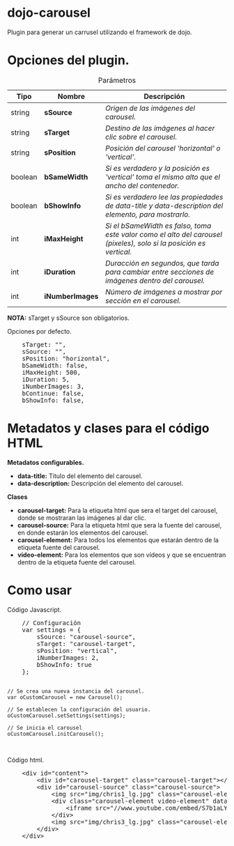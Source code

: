 dojo-carousel
=============

Plugin para generar un carrusel utilizando el framework de dojo.

Opciones del plugin.
=============
<table>
	<caption>Parámetros</caption>
	<thead>
		<tr>
			<th>Tipo</th>
			<th>Nombre</th>
			<th>Descripción</th>
		</tr>
	</thead>
	<tbody>
		<tr>
			<td>string</td>
			<td><b>sSource</b></td>
			<td><i>Origen de las imágenes del carousel.</i></td>
		</tr>
		<tr>
			<td>string</td>
			<td><b>sTarget</b></td>
			<td><i>Destino de las imágenes al hacer clic sobre el carousel.</i></td>
		</tr>
		<tr>
			<td>string</td>
			<td><b>sPosition</b></td>
			<td><i>Posición del carousel 'horizontal' o 'vertical'.</i></td>
		</tr>
		<tr>
			<td>boolean</td>
			<td><b>bSameWidth</b></td>
			<td><i>Si es verdadero y la posición es 'vertical' toma el mismo alto que el ancho del contenedor.</i></td>
		</tr>
		<tr>
			<td>boolean</td>
			<td><b>bShowInfo</b></td>
			<td><i>Si es verdadero lee las propiedades de data-title y data-description del elemento, para mostrarlo.</i></td>
		</tr>
		<tr>
			<td>int</td>
			<td><b>iMaxHeight</b></td>
			<td><i>Si el bSameWidth es falso, toma este valor como el alto del carousel (pixeles), solo si la posición es vertical.</i></td>
		</tr>
		<tr>
			<td>int</td>
			<td><b>iDuration</b></td>
			<td><i>Duracción en segundos, que tarda para cambiar entre secciones de imágenes dentro del carousel.</i></td>
		</tr>
		<tr>
			<td>int</td>
			<td><b>iNumberImages</b></td>
			<td><i>Número de imágenes a mostrar por sección en el carousel.</i></td>
		</tr>
	</tbody>
</table>
<p><b>NOTA:</b> sTarget y sSource son obligatorios.</p>
<p>Opciones por defecto.</p>
<pre>
	sTarget: "",
	sSource: "",
	sPosition: "horizontal",
	bSameWidth: false,
	iMaxHeight: 500,
	iDuration: 5,
	iNumberImages: 3,
	bContinue: false,
	bShowInfo: false,
</pre>

Metadatos y clases para el código HTML
=============
<p><b>Metadatos configurables.</b></p>
<ul>
	<li><b>data-title:</b> Titulo del elemento del carousel.</li>
	<li><b>data-description:</b> Descripción del elemento del carousel.</li>
</ul>
<p><b>Clases</b></p>
<ul>
	<li><b>carousel-target:</b> Para la etiqueta html que sera el target del carousel, donde se mostraran las imágenes al dar clic.</li>
	<li><b>carousel-source:</b> Para la etiqueta html que sera la fuente del carousel, en donde estarán los elementos del carousel.</li>
	<li><b>carousel-element:</b> Para todos los elementos que estarán dentro de la etiqueta fuente del carousel.</li>
	<li><b>video-element:</b> Para los elementos que son vídeos y que se encuentran dentro de la etiqueta fuente del carousel.</li>
</ul>

Como usar
=============
<p>Código Javascript.</p>
<pre>
	// Configuración
	var settings = {
		sSource: "carousel-source",
		sTarget: "carousel-target",
		sPosition: "vertical",
		iNumberImages: 2,
		bShowInfo: true
	};

	// Se crea una nueva instancia del carousel.
	var oCustomCarousel = new Carousel();

	// Se establecen la configuración del usuario.
	oCustomCarousel.setSettings(settings);

	// Se inicia el carousel
	oCustomCarousel.initCarousel();
</pre>
<p>Código html.</p>
<pre>
	&lt;div id="content">
		&lt;div id="carousel-target" class="carousel-target">&lt;/div>
		&lt;div id="carousel-source" class="carousel-source">
			&lt;img src="img/chris1_lg.jpg" class="carousel-element" data-title="Titulo 1" data-description="Lorem ipsum dolor sit amet, consectetur adipisicing elit, sed do eiusmod tempor incididunt ut labore et dolore magna aliqua." alt="">
			&lt;div class="carousel-element video-element" data-title="Titulo 4" data-description="Lorem ipsum dolor sit amet, consectetur adipisicing elit, sed do eiusmod tempor incididunt ut labore et dolore magna aliqua.">
				&lt;iframe src="//www.youtube.com/embed/S7b1aLY3tyI" frameborder="0" allowfullscreen>&lt;/iframe>
			&lt;/div>
			&lt;img src="img/chris3_lg.jpg" class="carousel-element" data-title="Titulo 5" data-description="Lorem ipsum dolor sit amet, consectetur adipisicing elit, sed do eiusmod tempor incididunt ut labore et dolore magna aliqua." alt="">
		&lt;/div>
	&lt;/div>
</pre>
